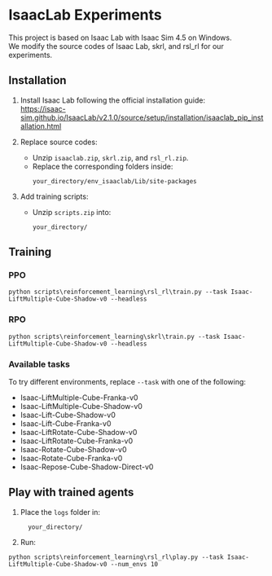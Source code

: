 # IsaacLab Experiments

This project is based on Isaac Lab with Isaac Sim 4.5 on Windows.  
We modify the source codes of Isaac Lab, skrl, and rsl_rl for our experiments.

## Installation

1. Install Isaac Lab following the official installation guide:  
   https://isaac-sim.github.io/IsaacLab/v2.1.0/source/setup/installation/isaaclab_pip_installation.html

2. Replace source codes:  
   - Unzip `isaaclab.zip`, `skrl.zip`, and `rsl_rl.zip`.  
   - Replace the corresponding folders inside:
     ```
     your_directory/env_isaaclab/Lib/site-packages
     ```

3. Add training scripts:  
   - Unzip `scripts.zip` into:
     ```
     your_directory/
     ```

## Training

### PPO

```
python scripts\reinforcement_learning\rsl_rl\train.py --task Isaac-LiftMultiple-Cube-Shadow-v0 --headless
```
### RPO

```
python scripts\reinforcement_learning\skrl\train.py --task Isaac-LiftMultiple-Cube-Shadow-v0 --headless
```

### Available tasks
To try different environments, replace `--task` with one of the following:

- Isaac-LiftMultiple-Cube-Franka-v0  
- Isaac-LiftMultiple-Cube-Shadow-v0  
- Isaac-Lift-Cube-Shadow-v0  
- Isaac-Lift-Cube-Franka-v0  
- Isaac-LiftRotate-Cube-Shadow-v0  
- Isaac-LiftRotate-Cube-Franka-v0  
- Isaac-Rotate-Cube-Shadow-v0  
- Isaac-Rotate-Cube-Franka-v0  
- Isaac-Repose-Cube-Shadow-Direct-v0
## Play with trained agents

1. Place the `logs` folder in:
   ```
     your_directory/
   ```

2. Run:
```
python scripts\reinforcement_learning\rsl_rl\play.py --task Isaac-LiftMultiple-Cube-Shadow-v0 --num_envs 10
```

